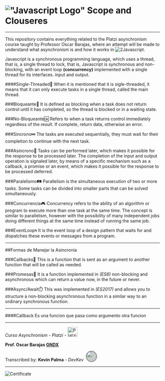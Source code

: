 # !["Javascript Logo"][1] **Scope and Clouseres**
------------
This repository contains everything related to the Platzi asynchronism course taught by Professor Oscar Barajas, where an attempt will be made to understand what asynchronism is and how it works in ![2]Javascript.

Javascript is a synchronous programming language, which uses a thread, that is, a single thread to lock, that is, Javascript is synchronous and non-blocking, with an event loop **(concurrency)** implemented with a single thread for its interfaces. input and output.

####Single-Threaded🧵
When it is mentioned that it is sigle-threaded, it means that it can only execute tasks in a single thread, called the main thread.

###Bloqueante🚫
It is defined as blocking when a task does not return control until it has completed, so the thread is blocked or in a waiting state.

###No-Bloqueante🆗
Refers to when a task returns control immediately regardless of the result. If complete, return data, otherwise an error.

###Sincrono⏭️
The tasks are executed sequentially, they must wait for their completion to continue with the next task.

###Asincrono🚦
Tasks can be performed later, which makes it possible for the response to be processed later. The completion of the input and output operation is signaled later, by means of a specific mechanism such as a callback, a promise or an event, which makes it possible for the response to be processed deferred.

###Paralelismo🛤️
Parallelism is the simultaneous execution of two or more tasks. Some tasks can be divided into smaller parts that can be solved simultaneously.

###Concurrencia🎮
Concurrency refers to the ability of an algorithm or program to execute more than one task at the same time. The concept is similar to parallelism, however with the possibility of many independent jobs doing different things at the same time instead of running the same job.

###EventLoop🌀
It is the event loop of a design pattern that waits for and dispatches these events or messages from a program.
___
##Formas de Manejar la Asincronia

###Callbacks📨
This is a function that is sent as an argument to another function that will be called as needed.

###Promesas🌟
It is a function implemented in *(ES6)* non-blocking and asynchronous which can return a value now, in the future or never.

###Async/Await⏱️
This was implemented in *(ES2017)* and allows you to structure a non-blocking asynchronous function in a similar way to an ordinary synchronous function.
___

####Callback
Es una funcion que pasa como argumento otra funcion
___

*Curso Asynchronism - Platzi -* <img src='https://upload.wikimedia.org/wikipedia/commons/3/32/Platzi.jpg' height=32 alt='Platzi Logo' title='Platzi' />

**Prof. Oscar Barajas [GNDX](https://gndx.dev)**


Transcribed by: **Kevin Palma** - *DevKev*<img src="https://avatars.githubusercontent.com/u/47469351?s=400&u=3967350005c463e9ad98ab92c2afbc71e2d51a44&v=4" width=32  style="background: rgba(0,0,0,.2); border-radius: 100%; outline: 2px solid rgba(0,0,0,.5); margin-left: 10px;" />

------------
<img src="src/assets/certificate.png" alt="Certificate" title="Diploma Javascript Closures Scope">

[1]:https://upload.wikimedia.org/wikipedia/commons/thumb/9/99/Unofficial_JavaScript_logo_2.svg/64px-Unofficial_JavaScript_logo_2.svg.png "Javascript"
[2]:https://upload.wikimedia.org/wikipedia/commons/thumb/9/99/Unofficial_JavaScript_logo_2.svg/16px-Unofficial_JavaScript_logo_2.svg.png "Javascript"